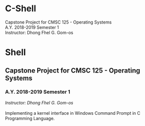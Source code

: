 # C-Shell
Capstone Project for CMSC 125 - Operating Systems <br />
A.Y. 2018-2019 Semester 1 <br />
Instructor: Dhong Fhel G. Gom-os<br />
# Shell
## Capstone Project for CMSC 125 - Operating Systems <br />
### A.Y. 2018-2019 Semester 1 <br />
*Instructor: Dhong Fhel G. Gom-os*<br />
<br />
Implementing a kernel interface in Windows Command Prompt in C Programming Language.
